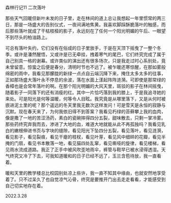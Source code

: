 森林行记11 二次落叶

​	那些天气回暖但新叶未发的日子里，走在林间的道上总让我想起一年里惯常的两三日，那是一场盛大的告别仪式，一夜间满地焦黄。我喜欢脚踩酥脆落叶的触感，而后那些落叶就成了干枯枝桠的影子，永远刻在了任何一个阳光明媚的午后、一眼望不到尽头的柏油路上。

​	可总有落叶失约，它们没有在俗成的日子里放手，于是在天顶下摇曳了一整个冬季。或许是潘然醒悟，又或许是已无牵挂，拽着寒气的尾巴，它们终究完成了属于自己别具一格的谢幕。或许类似的演出还有很多场次，只是我走过时心系别处，竟未曾留意。惊蛰之后便是春分，清明时节也不远了。被乍暖还寒惊醒，在那如雾般绵密的雨中，我看见那朦胧的新绿一点点自云端沉降下来，掩住太多太多的往事，正如那场盛大落叶永不停息的余波，落在水面上漾起阵阵涟漪。可即使是那常绿的香樟也是会常年落叶的啊。在那个阳光明媚的大风天里，斑驳的影子在林间摇曳，随着影子一同落下的还有消瘦的红。其中一片恰巧落到我的膝上，于是我追寻她的来处。可是阳光是何等温暖，何等令人目眩。我究竟是从哪里落下，又是从何时被嵌进泥土里的呢？那个遥远的冬天里我无数次这样发问！可是雪天是永恒的寂静与沉默。现在春天来了，为何我依旧得不到答案？我看见朽绿的苔藓攀上我的血肉，像是撒了一地的苦涩汤药，素白的瓷碗摔得四分五裂，甜味散去，只剩一掌冷雾。那些药终究弃我而去，渗进了大地的血，难道大地就能从此不再孤独吗？我看见乳白的嫩根伸进书页与字块的缝隙，看见阳光下坠四分五裂，看见落叶，看见涟漪，看见影子，看见裂痕，看见干瘪的枝杈，看见叶芽，看见风中细碎的花瓣，看见半掩的门扇，看见书本散落一地，看见猫四处乱窜，看见嘶哑的旋律，看见楼梯，看见雨水流成道路。我正了正手中被风吹歪地雨伞，裤管与鞋早已被水浸得透湿。天气终究又冷了下去，可我知道暖和的日子已经不远了，玉兰含苞待放，我一直看着。

​	暖和天里的教学楼总比校园别处凉上些许，我一直不知其中缘由，也就安然地享受着了。只不过呆久了也自觉凉气沁骨，终究是要推开门出去走走看看，才能感受到自己切实地存在着。

2022.3.28
